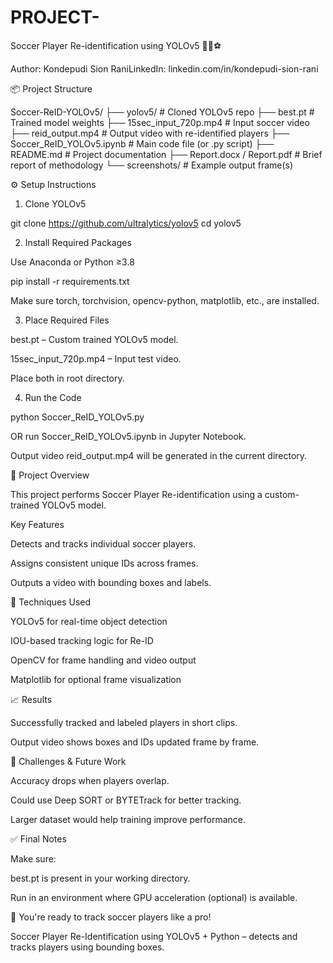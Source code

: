 # PROJECT-
Soccer Player Re-identification using YOLOv5 🏃‍♂️⚽

Author: Kondepudi Sion RaniLinkedIn: linkedin.com/in/kondepudi-sion-rani

📦 Project Structure

Soccer-ReID-YOLOv5/
├── yolov5/                     # Cloned YOLOv5 repo
├── best.pt                    # Trained model weights
├── 15sec_input_720p.mp4       # Input soccer video
├── reid_output.mp4            # Output video with re-identified players
├── Soccer_ReID_YOLOv5.ipynb   # Main code file (or .py script)
├── README.md                  # Project documentation
├── Report.docx / Report.pdf   # Brief report of methodology
└── screenshots/               # Example output frame(s)

⚙️ Setup Instructions

1. Clone YOLOv5

git clone https://github.com/ultralytics/yolov5
cd yolov5

2. Install Required Packages

Use Anaconda or Python ≥3.8

pip install -r requirements.txt

Make sure torch, torchvision, opencv-python, matplotlib, etc., are installed.

3. Place Required Files

best.pt – Custom trained YOLOv5 model.

15sec_input_720p.mp4 – Input test video.

Place both in root directory.

4. Run the Code

python Soccer_ReID_YOLOv5.py

OR run Soccer_ReID_YOLOv5.ipynb in Jupyter Notebook.

Output video reid_output.mp4 will be generated in the current directory.

🧠 Project Overview

This project performs Soccer Player Re-identification using a custom-trained YOLOv5 model.

Key Features

Detects and tracks individual soccer players.

Assigns consistent unique IDs across frames.

Outputs a video with bounding boxes and labels.

🧪 Techniques Used

YOLOv5 for real-time object detection

IOU-based tracking logic for Re-ID

OpenCV for frame handling and video output

Matplotlib for optional frame visualization

📈 Results

Successfully tracked and labeled players in short clips.

Output video shows boxes and IDs updated frame by frame.

📌 Challenges & Future Work

Accuracy drops when players overlap.

Could use Deep SORT or BYTETrack for better tracking.

Larger dataset would help training improve performance.

✅ Final Notes

Make sure:

best.pt is present in your working directory.

Run in an environment where GPU acceleration (optional) is available.

🎉 You're ready to track soccer players like a pro!

Soccer Player Re-Identification using YOLOv5 + Python – detects and tracks players using bounding boxes.
